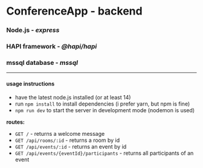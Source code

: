 # ConferenceApp - backend

### Node.js - _express_
### HAPI framework - _@hapi/hapi_
### mssql database - _mssql_

----
#### usage instructions
* have the latest node.js installed (or at least 14)
* run `npm install` to install dependencies (i prefer yarn, but npm is fine)
* `npm run dev` to start the server in development mode (nodemon is used)




**routes:**
* `GET /` - returns a welcome message
* `GET /api/rooms/:id` - returns a room by id
* `GET /api/events/:id` - returns an event by id
* `GET /api/events/{eventId}/participants` - returns all participants of an event

